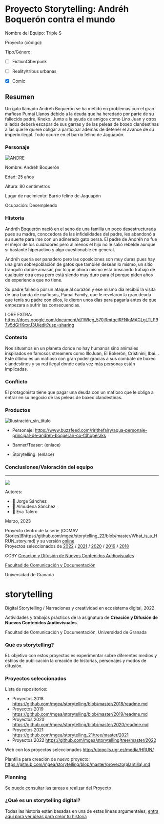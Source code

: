 # Proyecto Storytelling: Andréh Boquerón contra el mundo

Nombre del Equipo: Triple S

Proyecto (código): 

Tipo/Género:  
- [ ] FictionCiberpunk  
- [ ] Reality/tribus urbanas  
- [x] Comic


## Resumen

Un gato llamado Andréh Boquerón se ha metido en problemas con el gran mafioso Pumai Llanos debido a la deuda que ha heredado por parte de su fallecido padre, Kneko. Junto a la ayuda de amigos como Lino Juan y otros aliados deberá escapar de sus garras y de las peleas de boxeo clandestinas a las que le quiere obligar a participar además de detener el avance de su imperio ilegal. Todo ocurre en el barrio felino de Jaguapón.


### Personaje

![ANDRE](https://user-images.githubusercontent.com/128467010/228154727-b8eb0114-d779-4835-917e-308323093044.png)

Nombre: Andréh Boquerón

Edad: 25 años

Altura: 80 centímetros

Lugar de nacimiento: Barrio felino de Jaguapón

Ocupación: Desempleado


### Historia

Andréh Boquerón nació en el seno de una familia un poco desestructurada pues su madre, conocedora de las infidelidades del padre, les abandonó a su suerte para irse con un adinerado gato persa. El padre de Andréh no fue el mejor de los cuidadores pero al menos el hijo no le salió rebelde aunque sí bastante hiperactivo y algo cuestionable en general.

Andréh quería ser panadero pero las oposiciones son muy duras pues hay una gran sobrepoblación de gatos que también desean lo mismo, un sitio tranquilo donde amasar, por lo que ahora mismo está buscando trabajo de cualquier otra cosa pero está siendo muy duro para él porque piden años de experiencia que no tiene.

Su padre falleció por un ataque al corazón y ese mismo día recibió la visita de una banda de mafiosos, Pumai Family, que le revelaron la gran deuda que tenía su padre con ellos, le dieron unos días para pagarla antes de que empezara a sufrir las consecuencias. 

LORE EXTRA: https://docs.google.com/document/d/1WIeg_570jRmtqelRFNlqMACLgLTLP97v5dGHKrxrJ3U/edit?usp=sharing

### Contexto

Nos situamos en un planeta donde no hay humanos sino animales inspirados en famosos streamers como IlloJuan, El Bokerón, Cristinini, Ibai... Este último es un mafioso con gran poder gracias a sus combate de boxeo clandestinos y su red ilegal donde cada vez más personas están implicadas.


### Conflicto 

El protagonista tiene que pagar una deuda con un mafioso que le obliga a entrar en su negocio de las peleas de boxeo clandestinas.



### Productos

![Ilustración_sin_título](https://user-images.githubusercontent.com/128467010/228155355-459e2c66-52bd-4872-994e-a42044963018.png)

- Personaje: https://www.buzzfeed.com/ririthefairy/aqua-personaje-principal-de-andreh-boqueran-co-f4hoperaks


- Banner/Teaser:  (enlace) 


- Storytelling: (enlace) 



### Conclusiones/Valoración del equipo

------
![](https://upload.wikimedia.org/wikipedia/commons/thumb/6/62/CC-BY-SA-Andere_Wikis_%28v%29.svg/200px-CC-BY-SA-Andere_Wikis_%28v%29.svg.png)


Autores:  
<!---
Incluir lista de personas del grupo 
Se puede añadir enlace a página personal de github o lo que se quiera...(optativo)
-->

- :man: Jorge Sánchez
- :woman: Almudena Sánchez
- :woman: Eva Talero 

<!---
Lista completa de emojis de markDown - https://gist.github.com/rxaviers/7360908) 
-->



Marzo, 2023

Proyecto dentro de la serie [COMAV Stories]8https://github.com/mgea/storytelling_22/blob/master/What_is_a_HRUN_story.md) y su versión [online](https://utopolis.ugr.es/media/HRUN/)  
Proyectos seleccionados de [2022](https://github.com/mgea/storytelling/blob/master/2022/readme.md) / [2021](https://github.com/mgea/storytelling/blob/master/2021/readme.md) / [2020](https://github.com/mgea/storytelling/blob/master/2020/readme.md)  / 
[2019](https://github.com/mgea/storytelling/blob/master/2019/readme.md) / [2018](https://github.com/mgea/storytelling/blob/master/2018/readme.md) 

CCBY [Creacion y Difusión de Nuevos Contenidos Audiovisuales](http://utopolis.ugr.es/medialab)

[Facultad de Comunicación y Documentación](http://fcd.ugr.es)

Universidad de Granada


# storytelling
Digital Storytelling / Narraciones y creatividad en ecosistema digital, 2022

Actividades y trabajos prácticos de la asignatura de **Creación y Difusión de Nuevos Contenidos Audiovisuales**. 

Facultad de Comunicación y Documentación, Universidad de Granada 


### Qué es storytelling?  

EL objetivo con estos proyectos es experimentar sobre diferentes medios y estilos de publicación la creación de historias, personajes y modos de difusión. 

### Proyectos seleccionados 


Lista de repositorios:


- Proyectos 2018 https://github.com/mgea/storytelling/blob/master/2018/readme.md 
- Proyectos 2019 https://github.com/mgea/storytelling/blob/master/2019/readme.md
- Proyectos 2020 https://github.com/mgea/storytelling/blob/master/2020/readme.md
- Proyectos 2021 https://github.com/mgea/storytelling_21/tree/master/2021
- Proyectos 2022 https://github.com/mgea/storytelling/tree/master/2022

Web con los proyectos seleccionados  http://utopolis.ugr.es/media/HRUN/

Plantilla para creación de nuevo proyecto: https://github.com/mgea/storytelling/blob/master/proyecto(plantilla).md 


### Planning

Se puede consultar las tareas a realizar del [Proyecto](https://github.com/mgea/storytelling/projects)


### ¿Qué es un storytelling digital?


Todas las historia están basadas en una de estas líneas argumentales, [entra aquí para ver ideas para crear tu historia](https://github.com/mgea/storytelling/blob/master/What_is_a_digital_storytelling.md)  


